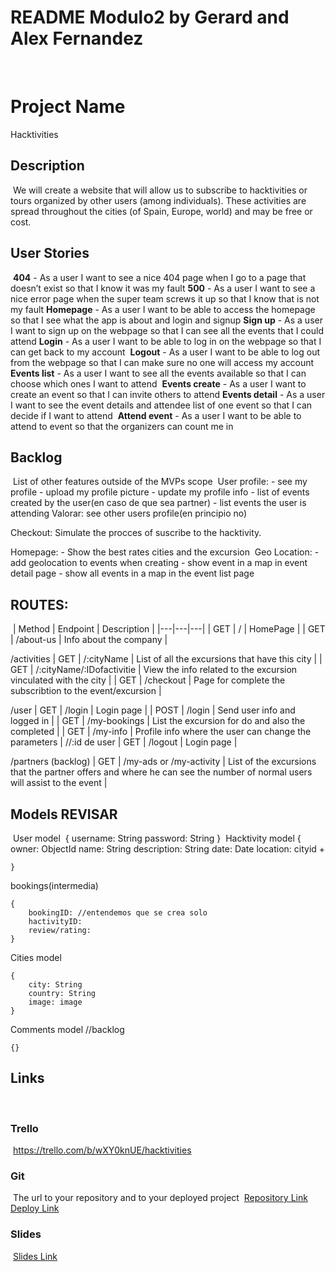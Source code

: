 # README Modulo2 by Gerard and Alex Fernandez
​
# Project Name

Hacktivities
​
## Description
​
We will create a website that will allow us to subscribe to hacktivities or tours organized by other users (among individuals). These activities are spread throughout the cities (of Spain, Europe, world) and may be free or cost.
​
## User Stories
​
**404** - As a user I want to see a nice 404 page when I go to a page that doesn’t exist so that I know it was my fault
​
**500** - As a user I want to see a nice error page when the super team screws it up so that I know that is not my fault
​
**Homepage** - As a user I want to be able to access the homepage so that I see what the app is about and login and signup
​
**Sign up** - As a user I want to sign up on the webpage so that I can see all the events that I could attend
​
**Login** - As a user I want to be able to log in on the webpage so that I can get back to my account
​
**Logout** - As a user I want to be able to log out from the webpage so that I can make sure no one will access my account
​
**Events list** - As a user I want to see all the events available so that I can choose which ones I want to attend
​
**Events create** - As a user I want to create an event so that I can invite others to attend
​
**Events detail** - As a user I want to see the event details and attendee list of one event so that I can decide if I want to attend
​
**Attend event** - As a user I want to be able to attend to event so that the organizers can count me in
​
## Backlog
​
List of other features outside of the MVPs scope
​
User profile: - see my profile - upload my profile picture - update my profile info - list of events created by the user(en caso de que sea partner) - list events the user is attending 
Valorar: see other users profile(en principio no)

Checkout: Simulate the procces of suscribe to the hacktivity.

Homepage: - Show the best rates cities and the excursion
​
Geo Location: - add geolocation to events when creating - show event in a map in event detail page - show all events in a map in the event list page
​
## ROUTES:
​
| Method  | Endpoint  | Description  |
|---|---|---|
| GET  | /  |  HomePage |
| GET  | /about-us  |  Info about the company |

/activities
| GET  | /:cityName  |  List of all the excursions that have this city |
| GET  | /:cityName/:IDofactivitie  |  View the info related to the excursion vinculated with the city |
| GET  | /checkout  |  Page for complete the subscribtion to the event/excursion |

/user
| GET  | /login  | Login page  |
|  POST | /login  | Send user info and logged in  |
| GET  | /my-bookings  | List the excursion for do and also the completed  |
| GET  | /my-info  | Profile info where the user can change the parameters  | //:id de user
| GET  | /logout  | Login page  |

/partners (backlog)
| GET  | /my-ads or /my-activity  | List of the excursions that the partner offers and where he can see the number of normal users will assist to the event |
​
## Models REVISAR
​
User model
​
    {
    	username: String
    	password: String
    }
​
Hacktivity model
​
    { 
    	owner: ObjectId<User>
    	name: String
    	description: String
    	date: Date
    	location: cityid
    	+
    
    }

bookings(intermedia)

	{
		bookingID: //entendemos que se crea solo
		hactivityID:
		review/rating:
	}

Cities model

    {
    	city: String
    	country: String
		image: image
    }
    
​Comments model  //backlog

    {}



## Links
​
### Trello
​
https://trello.com/b/wXY0knUE/hacktivities
​
### Git
​
The url to your repository and to your deployed project
​
[Repository Link](https://github.com/alexfc96/hacktivities)
​
[Deploy Link](https://hacktivities.herokuapp.com/)
​
### Slides
​
[Slides Link](http://slides.com/)